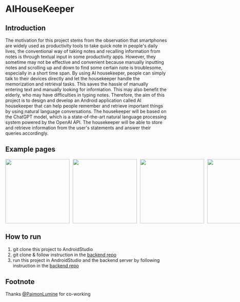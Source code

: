 # AIHouseKeeper

## Introduction
The motivation for this project stems from the observation that smartphones are widely used as productivity tools to take quick note in people's daily lives, the conventional way of taking notes and recalling information from notes is through textual input in some productivity apps. However, they sometime may not be effective and convenient because manually inputting notes and scrolling up and down to find some certain note is troublesome, especially in a short time span. By using AI housekeeper, people can simply talk to their devices directly and let the housekeeper handle the memorization and retrieval tasks. This saves the hassle of manually entering text and manually looking for information. This may also benefit the elderly, who may have difficulties in typing notes.
Therefore, the aim of this project is to design and develop an Android application called AI housekeeper that can help people remember and retrieve important things by using natural language conversations. The housekeeper will be based on the ChatGPT model, which is a state-of-the-art natural language processing system powered by the OpenAI API. The housekeeper will be able to store and retrieve information from the user's statements and answer their queries accordingly. 

## Example pages

<div style="display: flex; flex-direction: row;">
  <img src="https://github.com/Qlinak/AIHouseKeeper/assets/91605228/15b9192a-9b2f-494e-95d4-d75a02153f3b" style="width: 200px; height: auto; margin-right: 10px;">
  <img src="https://github.com/Qlinak/AIHouseKeeper/assets/91605228/c4b39b43-bc12-4501-a594-5910ca4ee6bd" style="width: 200px; height: auto; margin-right: 10px;">
  <img src="https://github.com/Qlinak/AIHouseKeeper/assets/91605228/f693a1eb-9638-43ba-a0c5-cf65f0436784" style="width: 200px; height: auto; margin-right: 10px;">
  <img src="https://github.com/Qlinak/AIHouseKeeper/assets/91605228/4d8bc3ae-4a89-43be-988c-5a2c020ae9ff" style="width: 200px; height: auto; margin-right: 10px;">
</div>


## How to run
1. git clone this project to AndroidStudio
2. git clone & follow instruction in the [backend repo](https://github.com/Qlinak/AIHouseKeeperBackend)
3. run this project in AndroidStudio and the backend server by following instruction in the [backend repo](https://github.com/Qlinak/AIHouseKeeperBackend)

## Footnote
Thanks [@PaimonLumine](https://github.com/PaimonLumine) for co-working

